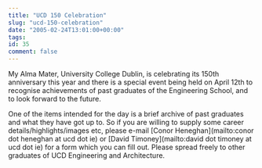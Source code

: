 ```yaml
---
title: "UCD 150 Celebration"
slug: "ucd-150-celebration"
date: "2005-02-24T13:01:00+00:00"
tags:
id: 35
comment: false
---
```


My Alma Mater, University College Dublin, is celebrating its 150th anniversary this year and there is a special event being held on April 12th to recognise achievements of past graduates of the Engineering School, and to look forward to the future.

One of the items intended for the day is a brief archive of past graduates and what they have got up to. So if you are willing to supply some career details/highlights/images etc, please e-mail [Conor Heneghan](mailto:conor dot heneghan at ucd dot ie) or [David Timoney](mailto:david dot timoney at ucd dot ie) for a form which you can fill out. Please spread freely to other graduates of UCD Engineering and Architecture.

<span class="sg"></span>
